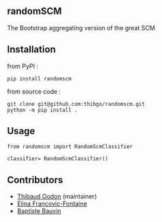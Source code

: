 ## randomSCM

The Bootstrap aggregating version of the great SCM

## Installation

from PyPI :

``` 
pip install randomscm
```

from source code :

```
git clone git@github.com:thibgo/randomscm.git
python -m pip install .

```

## Usage
```
from randomscm import RandomScmClassifier

classifier= RandomScmClassifier()
```

## Contributors
 * [Thibaud Godon](https://github.com/thibgo) (maintainer)
 * [Elina Francovic-Fontaine](https://github.com/ElinaFF)
 * [Baptiste Bauvin](https://github.com/babau1)
